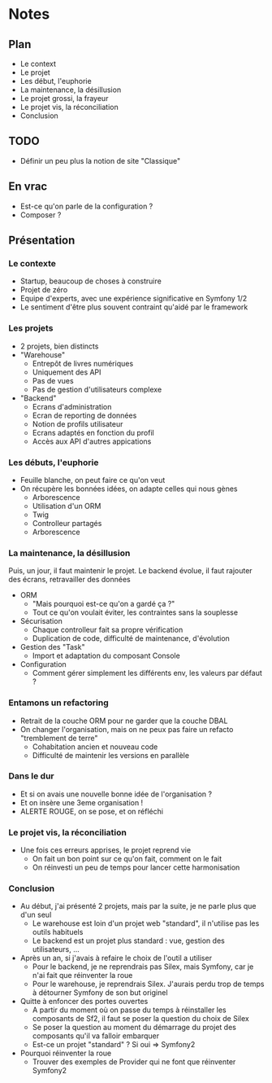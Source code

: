 # Notes

## Plan

* Le context
* Le projet
* Les début, l'euphorie
* La maintenance, la désillusion
* Le projet grossi, la frayeur
* Le projet vis, la réconciliation
* Conclusion

## TODO

* Définir un peu plus la notion de site "Classique"

## En vrac

* Est-ce qu'on parle de la configuration ?
* Composer ?

## Présentation

### Le contexte

* Startup, beaucoup de choses à construire
* Projet de zéro
* Equipe d'experts, avec une expérience significative en Symfony 1/2
* Le sentiment d'être plus souvent contraint qu'aidé par le framework

### Les projets

* 2 projets, bien distincts
* "Warehouse"
  * Entrepôt de livres numériques
  * Uniquement des API
  * Pas de vues
  * Pas de gestion d'utilisateurs complexe
* "Backend"
  * Ecrans d'administration
  * Ecran de reporting de données
  * Notion de profils utilisateur
  * Ecrans adaptés en fonction du profil
  * Accès aux API d'autres appications

### Les débuts, l'euphorie

* Feuille blanche, on peut faire ce qu'on veut
* On récupère les bonnées idées, on adapte celles qui nous gènes
  * Arborescence
  * Utilisation d'un ORM
  * Twig
  * Controlleur partagés
  * Arborescence

### La maintenance, la désillusion

Puis, un jour, il faut maintenir le projet.
Le backend évolue, il faut rajouter des écrans, retravailler des données

* ORM
  * "Mais pourquoi est-ce qu'on a gardé ça ?"
  * Tout ce qu'on voulait éviter, les contraintes sans la souplesse
* Sécurisation
  * Chaque controlleur fait sa propre vérification
  * Duplication de code, difficulté de maintenance, d'évolution
* Gestion des "Task"
  * Import et adaptation du composant Console
* Configuration
  * Comment gérer simplement les différents env, les valeurs par défaut ?

### Entamons un refactoring

* Retrait de la couche ORM pour ne garder que la couche DBAL
* On changer l'organisation, mais on ne peux pas faire un refacto "tremblement de terre"
  * Cohabitation ancien et nouveau code
  * Difficulté de maintenir les versions en parallèle

### Dans le dur

* Et si on avais une nouvelle bonne idée de l'organisation ?
* Et on insère une 3eme organisation !
* ALERTE ROUGE, on se pose, et on réfléchi

### Le projet vis, la réconciliation

* Une fois ces erreurs apprises, le projet reprend vie
  * On fait un bon point sur ce qu'on fait, comment on le fait
  * On réinvesti un peu de temps pour lancer cette harmonisation

### Conclusion

* Au début, j'ai présenté 2 projets, mais par la suite, je ne parle plus que d'un seul
  * Le warehouse est loin d'un projet web "standard", il n'utilise pas les outils habituels
  * Le backend est un projet plus standard : vue, gestion des utilisateurs, ...
* Après un an, si j'avais à refaire le choix de l'outil a utiliser
  * Pour le backend, je ne reprendrais pas Silex, mais Symfony, car je n'ai fait que réinventer la roue
  * Pour le warehouse, je reprendrais Silex. J'aurais perdu trop de temps à détourner Symfony de son but originel 
* Quitte à enfoncer des portes ouvertes
  * A partir du moment où on passe du temps à réinstaller les composants de Sf2, il faut se poser la question du choix de Silex
  * Se poser la question au moment du démarrage du projet des composants qu'il va falloir embarquer
  * Est-ce un projet "standard" ? Si oui => Symfony2
* Pourquoi réinventer la roue
  * Trouver des exemples de Provider qui ne font que réinventer Symfony2
